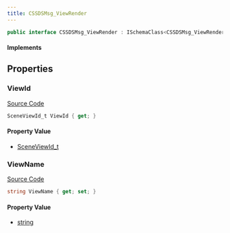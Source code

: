 ```yaml
---
title: CSSDSMsg_ViewRender
---
```


```csharp
public interface CSSDSMsg_ViewRender : ISchemaClass<CSSDSMsg_ViewRender>, ISchemaField, ISchemaClass, INativeHandle
```

#### Implements

## Properties

### ViewId

[Source Code](https://github.com/swiftly-solution/swiftlys2/blob/main/managed/src/SwiftlyS2.Generated/Schemas/Interfaces/CSSDSMsg_ViewRender.cs#L17)

```csharp
SceneViewId_t ViewId { get; }
```

#### Property Value

- [SceneViewId_t](/docs/api/shared/schemadefinitions/sceneviewid_t)

### ViewName

[Source Code](https://github.com/swiftly-solution/swiftlys2/blob/main/managed/src/SwiftlyS2.Generated/Schemas/Interfaces/CSSDSMsg_ViewRender.cs#L19)

```csharp
string ViewName { get; set; }
```

#### Property Value

- [string](https://learn.microsoft.com/dotnet/api/system.string)

